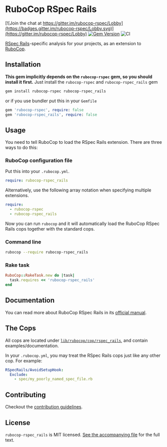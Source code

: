 # RuboCop RSpec Rails

[![Join the chat at https://gitter.im/rubocop-rspec/Lobby](https://badges.gitter.im/rubocop-rspec/Lobby.svg)](https://gitter.im/rubocop-rspec/Lobby)
[![Gem Version](https://badge.fury.io/rb/rubocop-rspec_rails.svg)](https://rubygems.org/gems/rubocop-rspec_rails)
![CI](https://github.com/rubocop/rubocop-rspec_rails/workflows/CI/badge.svg)

[RSpec Rails](https://rspec.info/)-specific analysis for your projects, as an extension to
[RuboCop](https://github.com/rubocop/rubocop).

## Installation

**This gem implicitly depends on the `rubocop-rspec` gem, so you should install it first.**
Just install the `rubocop-rspec` and `rubocop-rspec_rails` gem

```bash
gem install rubocop-rspec rubocop-rspec_rails
```

or if you use bundler put this in your `Gemfile`

```ruby
gem 'rubocop-rspec', require: false
gem 'rubocop-rspec_rails', require: false
```

## Usage

You need to tell RuboCop to load the RSpec Rails extension. There are three
ways to do this:

### RuboCop configuration file

Put this into your `.rubocop.yml`.

```yaml
require: rubocop-rspec_rails
```

Alternatively, use the following array notation when specifying multiple extensions.

```yaml
require:
  - rubocop-rspec
  - rubocop-rspec_rails
```

Now you can run `rubocop` and it will automatically load the RuboCop RSpec Rails
cops together with the standard cops.

### Command line

```bash
rubocop --require rubocop-rspec_rails
```

### Rake task

```ruby
RuboCop::RakeTask.new do |task|
  task.requires << 'rubocop-rspec_rails'
end
```

## Documentation

You can read more about RuboCop RSpec Rails in its [official manual](https://docs.rubocop.org/rubocop-rspec_rails).

## The Cops

All cops are located under
[`lib/rubocop/cop/rspec_rails`](lib/rubocop/cop/rspec_rails), and contain
examples/documentation.

In your `.rubocop.yml`, you may treat the RSpec Rails cops just like any other
cop. For example:

```yaml
RSpecRails/AvoidSetupHook:
  Exclude:
    - spec/my_poorly_named_spec_file.rb
```

## Contributing

Checkout the [contribution guidelines](.github/CONTRIBUTING.md).

## License

`rubocop-rspec_rails` is MIT licensed. [See the accompanying file](MIT-LICENSE.md) for
the full text.
